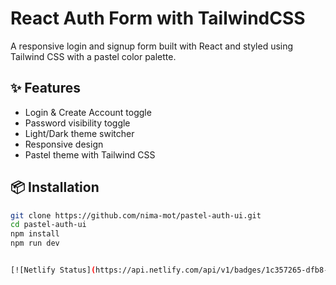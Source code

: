 # React Auth Form with TailwindCSS

A responsive login and signup form built with React and styled using Tailwind CSS with a pastel color palette.

## ✨ Features
- Login & Create Account toggle
- Password visibility toggle
- Light/Dark theme switcher
- Responsive design
- Pastel theme with Tailwind CSS

## 📦 Installation

```bash
git clone https://github.com/nima-mot/pastel-auth-ui.git
cd pastel-auth-ui
npm install
npm run dev


[![Netlify Status](https://api.netlify.com/api/v1/badges/1c357265-dfb8-472f-a130-e6c731cfc6a1/deploy-status)](https://app.netlify.com/sites/hyperpastelui/deploys)